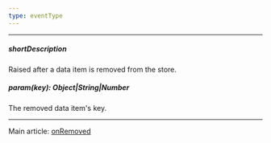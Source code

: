 ```yaml
---
type: eventType
---
```

---
##### shortDescription
Raised after a data item is removed from the store.

##### param(key): Object|String|Number
The removed data item's key.

---
Main article: [onRemoved](/api-reference/30%20Data%20Layer/Store/1%20Configuration/onRemoved.md '{basewidgetpath}/Configuration/#onRemoved')